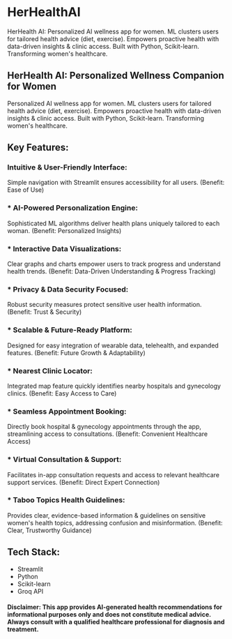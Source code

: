 # HerHealthAI
HerHealth AI: Personalized AI wellness app for women. ML clusters users for tailored health advice (diet, exercise). Empowers proactive health with data-driven insights &amp; clinic access. Built with Python, Scikit-learn.  Transforming women's healthcare.

## HerHealth AI: Personalized Wellness Companion for Women

Personalized AI wellness app for women. ML clusters users for tailored health advice (diet, exercise). Empowers proactive health with data-driven insights & clinic access. Built with Python, Scikit-learn. Transforming women's healthcare.


## Key Features:

### Intuitive & User-Friendly Interface: 
Simple navigation with Streamlit ensures accessibility for all users. (Benefit: Ease of Use)

### * AI-Powered Personalization Engine:
Sophisticated ML algorithms deliver health plans uniquely tailored to each woman. (Benefit: Personalized Insights)

### * Interactive Data Visualizations: 
Clear graphs and charts empower users to track progress and understand health trends. (Benefit: Data-Driven Understanding & Progress Tracking)

### * Privacy & Data Security Focused: 
Robust security measures protect sensitive user health information. (Benefit: Trust & Security)

### * Scalable & Future-Ready Platform: 
Designed for easy integration of wearable data, telehealth, and expanded features. (Benefit: Future Growth & Adaptability)

### * Nearest Clinic Locator: 
Integrated map feature quickly identifies nearby hospitals and gynecology clinics. (Benefit: Easy Access to Care)

### * Seamless Appointment Booking:
Directly book hospital & gynecology appointments through the app, streamlining access to consultations. (Benefit: Convenient Healthcare Access)

### * Virtual Consultation & Support: 
Facilitates in-app consultation requests and access to relevant healthcare support services. (Benefit: Direct Expert Connection)

### * Taboo Topics Health Guidelines:
Provides clear, evidence-based information & guidelines on sensitive women's health topics, addressing confusion and misinformation. (Benefit: Clear, Trustworthy Guidance)


## Tech Stack:

- Streamlit
- Python
- Scikit-learn
- Groq API


#### Disclaimer: This app provides AI-generated health recommendations for informational purposes only and does not constitute medical advice. Always consult with a qualified healthcare professional for diagnosis and treatment.
